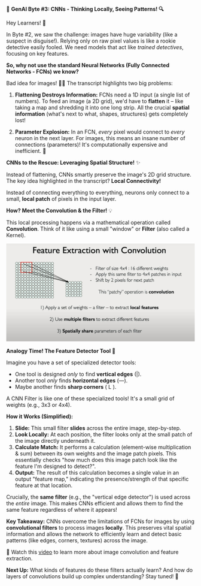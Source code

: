 
🧠 **GenAI Byte #3: CNNs - Thinking Locally, Seeing Patterns! 🔍**

Hey Learners! 👋

In Byte #2, we saw the challenge: images have huge variability (like a suspect in disguise!). Relying only on raw pixel values is like a rookie detective easily fooled. We need models that act like *trained detectives*, focusing on key features.

**So, why not use the standard Neural Networks (Fully Connected Networks - FCNs) we know?**

Bad idea for images! 🙅‍♀️ The transcript highlights two big problems:

1.  **Flattening Destroys Information:** FCNs need a 1D input (a single list of numbers). To feed an image (a 2D grid), we'd have to **flatten** it – like taking a map and shredding it into one long strip. All the crucial **spatial information** (what's next to what, shapes, structures) gets completely lost! 
   
2.  **Parameter Explosion:** In an FCN, *every* pixel would connect to *every* neuron in the next layer. For images, this means an insane number of connections (parameters)! It's computationally expensive and inefficient. 💸

**CNNs to the Rescue: Leveraging Spatial Structure!** ✨

Instead of flattening, CNNs smartly preserve the image's 2D grid structure. The key idea highlighted in the transcript? **Local Connectivity!**

Instead of connecting everything to everything, neurons only connect to a small, **local patch** of pixels in the input layer.

**How? Meet the Convolution & the Filter!** 💡

This local processing happens via a mathematical operation called **Convolution**. Think of it like using a small "window" or **Filter** (also called a Kernel).

![feature_extraction_cnn.jpeg](./assets/feature_extraction_cnn.jpeg)

**Analogy Time! The Feature Detector Tool 🔦**

Imagine you have a set of specialized detector tools:
*   One tool is designed *only* to find **vertical edges** (|).
*   Another tool *only* finds **horizontal edges** (—).
*   Maybe another finds **sharp corners** ( L ).

A CNN Filter is like one of these specialized tools! It's a small grid of weights (e.g., 3x3 or 4x4).

**How it Works (Simplified):**

1.  **Slide:** This small filter **slides** across the entire image, step-by-step.
2.  **Look Locally:** At each position, the filter looks only at the small patch of the image directly underneath it.
3.  **Calculate Match:** It performs a calculation (element-wise multiplication & sum) between its own weights and the image patch pixels. This essentially checks "how much does this image patch look like the feature I'm designed to detect?".
4.  **Output:** The result of this calculation becomes a single value in an output "feature map," indicating the presence/strength of that specific feature at that location.

Crucially, the **same filter** (e.g., the "vertical edge detector") is used across the *entire* image. This makes CNNs efficient and allows them to find the same feature regardless of where it appears!

**Key Takeaway:**
CNNs overcome the limitations of FCNs for images by using **convolutional filters** to process images **locally**. This preserves vital spatial information and allows the network to efficiently learn and detect basic patterns (like edges, corners, textures) across the image.

🔗 Watch this [video](https://drive.google.com/file/d/1-EzM1EKFmdXyEBaf2zBz2egFYwfi4Hze/view?usp=sharing) to learn more about image convolution and feature extraction.

**Next Up:** What kinds of features do these filters actually learn? And how do layers of convolutions build up complex understanding? Stay tuned! 🤔